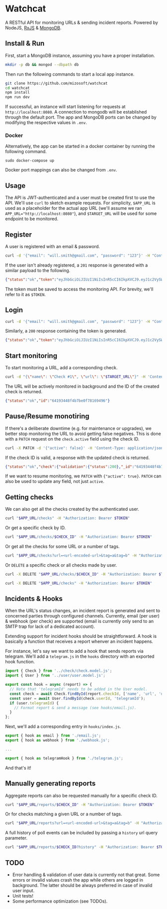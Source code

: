 # Watchcat

A RESTful API for monitoring URLs & sending incident reports. Powered by NodeJS, [RxJS](https://rxjs.dev/) & [MongoDB](https://www.mongodb.com/).

## Install & Run

First, start a MongoDB instance, assuming you have a proper installation.

```bash
mkdir -p db && mongod --dbpath db
```

Then run the following commands to start a local app instance.

```bash
git clone https://github.com/mizosoft/watchcat
cd watchcat
npm install
npm run dev
```

If successful, an instance will start listening for requests at `http://localhost:8080`. A connection to mongodb will be established through the default port. The app and MongoDB ports can be changed by modifying the respective values in `.env`. 

### Docker

Alternatively, the app can be started in a docker container by running the following command.

```
sudo docker-compose up
```

Docker port mappings can also be changed from `.env`.

## Usage

The API is JWT-authenticated and a user must be created first to use the API. We'll use `curl` to sketch example requests. For simplicity, `$APP_URL` is used as a placeholder for the actual app URL (we'll assume we ran `APP_URL="http://localhost:8080"`), and `$TARGET_URL` will be used for some endpoint to be monitored.

## Register

A user is registered with an email & password.

```bash
curl -d '{"email": "will.smith@gmail.com", "password": "123"}' -H "Content-Type: application/json" "$APP_URL/users"
```

If the user isn't already registered, a `201` response is generated with a similar payload to the following.

```json
{"status":"ok","token":"eyJhbGciOiJIUzI1NiIsInR5cCI6IkpXVCJ9.eyJ1c2VySWQiOiI2NDE5MzE5YmMwNjVkOGY3ZGI1ZThlMjQiLCJpYXQiOjE2NzkzNzI2OTl9.JQYO2Uv-XHCp5FBkGvEbaqXeelWJdU05TKRKKdpVpcU"}
```

The token must be saved to access the monitoring API. For brevity, we'll refer to it as `$TOKEN`.

## Login

```bash
curl -d '{"email": "will.smith@gmail.com", "password": "123"}' -H "Content-Type: application/json" "$APP_URL/users/login"
```

Similarly, a `200` response containing the token is generated.

```json
{"status":"ok","token":"eyJhbGciOiJIUzI1NiIsInR5cCI6IkpXVCJ9.eyJ1c2VySWQiOiI2NDE5MzE5YmMwNjVkOGY3ZGI1ZThlMjQiLCJpYXQiOjE2NzkzNzMxMTV9.wnR1G2VbdilQgQ-qbAoEgRwbWMi6lICE1yUqiiTYCnI"}
```

## Start monitoring

To start monitoring a URL, add a corresponding check.

```bash
curl -d "{\"name\": \"Check #1\", \"url\": \"$TARGET_URL\"}" -H 'Content-Type: application/json' -H "Authorization: Bearer $TOKEN" "$APP_URL/checks"
```

The URL will be actively monitored in background and the ID of the created check is returned.

```json
{"status":"ok","id":"64193448f4b7be0f78169496"}
```

## Pause/Resume monotiring 

If there's a deliberate downtime (e.g. for maintenance or upgrades), we better stop monitoring the URL to avoid getting false negatives. This is done with a `PATCH` request on the `check.active` field using the check ID.

```bash
curl -X PATCH -d '{"active": false}' -H 'Content-Type: application/json' -H "Authorization: Bearer $TOKEN" "$APP_URL/checks/$CHECK_ID"
```

If the check ID is valid, a response with the updated check is returned.

```json
{"status":"ok","check":{"validation":{"status":200},"_id":"64193448f4b7be0f78169496","name":"Check #1","url":"http://localhost:50002/","active":false,"port":-1,"method":"GET","headers":{},"timeoutSeconds":5,"intervalSeconds":2,"threshold":1,"retries":0,"retryDelaySeconds":1,"ignoreSsl":false,"tags":[],"userId":"64193411f4b7be0f78169492","__v":0}}
```

If we want to resume monitoring, we `PATCH` with `{"active": true}`. `PATCH` can also be used to update any field, not just `active`.

## Getting checks

We can also get all the checks created by the authenticated user. 

```bash
curl "$APP_URL/checks" -H "Authorization: Bearer $TOKEN"
```

Or get a specific check by ID.

```bash
curl "$APP_URL/checks/$CHECK_ID" -H "Authorization: Bearer $TOKEN"
```

Or get all the checks for some URL or a number of tags.

```bash
curl "$APP_URL/checks?url=<url-encoded-url>&tag=a&tag=b" -H "Authorization: Bearer $TOKEN"
```

Or `DELETE` a specific check or all checks made by user.

```bash
curl -X DELETE "$APP_URL/checks/$CHECK_ID" -H "Authorization: Bearer $TOKEN"
```

```bash
curl -X DELETE "$APP_URL/checks" -H "Authorization: Bearer $TOKEN"
```

## Incidents & Hooks

When the URL's status changes, an incident report is generated and sent to concerned parties through configured channels. Currently, email (per user) & webhook (per check) are supported (email is currently only send to an SMTP trap for lack of a dedicated account). 

Extending support for incident hooks should be straightforward. A hook is basically a function that receives a report whenver an incident happens. 

For instance, let's say we want to add a hook that sends reports via telegram. We'll add a `telegram.js` in the `hooks` directory with an exported hook function.

```js
import { Check } from '../check/check.model.js';
import { User } from '../user/user.model.js';

export const hook = async (report) => {
  // Note that 'telegramId' needs to be added in the User model.
  const check = await Check.findById(report.checkId, ['name', 'url', 'userId']);
  const user = await User.findById(check.userId, 'telegramId');
  if (user.telegramId) {
    // Format report & send a message (see hooks/email.js).
  }
};
```

Next, we'll add a corresponding entry in `hooks/index.js`.

```js
export { hook as email } from './email.js';
export { hook as webhook } from './webhook.js';

...

export { hook as telegramHook } from './telegram.js';
```

And that's it!

## Manually generating reports

Aggregate reports can also be requested manually for a specific check ID.

```bash
curl "$APP_URL/reports/$CHECK_ID" -H "Authorization: Bearer $TOKEN"
```

Or for checks matching a given URL or a number of tags.

```bash
curl "$APP_URL/reports?url=<url-encoded-url>&tag=a&tag=b" -H "Authorization: Bearer $TOKEN"
```

A full history of poll events can be included by passing a `history` url query parameter.

```bash
curl "$APP_URL/reports/$CHECK_ID?history" -H "Authorization: Bearer $TOKEN"
```

## TODO 

- Error handling & validation of user data is currently not that great. Some errors or invalid values crash the app while others are logged in background. The latter should be always preferred in case of invalid user input.
- Unit tests!
- Some performance optimization (see TODOs).
